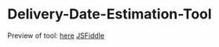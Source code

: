 # Delivery-Date-Estimation-Tool

Preview of tool: <a target="_blank" href="https://htmlpreview.github.io/?https://github.com/steventhon/Delivery-Date-Estimation-Tool/blob/master/index.html">here</a>
<a target="_blank" href="https://jsfiddle.net/3rsv6b4g/">JSFiddle</a>
